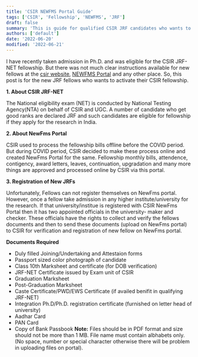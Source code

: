 ```yaml
---
title: 'CSIR NEWFMS Portal Guide'
tags: ['CSIR', 'Fellowship', 'NEWFMS', 'JRF']
draft: false
summary: 'This is guide for qualified CSIR JRF candidates who wants to activate their fellowship on NewFms portal of CSIR.'
authors: ['default']
date: '2022-06-20'
modified: '2022-06-21'
---
```


I have recently taken admission in Ph.D. and was eligible for the CSIR JRF-NET fellowship. But there was not much clear instructions available for new fellows at the [csir website](https://csirhrdg.res.in), [NEWFMS Portal](https://newfms.ncl.res.in) and any other place. So, this post is for the new JRF fellows who wants to activate their CSIR fellowship.

 **1. About CSIR JRF-NET**

The National eligibility exam (NET) is conducted by National Testing Agency(NTA) on behalf of CSIR and UGC. A number of candidate who get good ranks are declared JRF and such candidates are eligible for fellowship if they apply for the research in India.

**2. About NewFms Portal**

CSIR used to process the fellowship bills offline before the COVID period. But during COVID period, CSIR decided to make these process online and created NewFms Portal for the same. Fellowship monthly bills, attendence, contigency, award letters, leaves, continuation, upgradation and many more things are approved and processed online by CSIR via this portal.

**3. Registration of New JRFs**

Unfortunately, Fellows can not register themselves on NewFms portal. However, once a fellow take admission in any higher institute/university for the research. If that university/institue is registered with CSIR NewFms Portal then it has two appointed officials in the university- maker and checker. These officials have the rights to collect and verify the fellows documents and then to send these documents (upload on NewFms portal) to CSIR for verification and registration of new fellow on NewFms portal.

**Documents Required**
- Duly filled Joining/Undertaking and Attestaion forms
- Passport sized color photograph of candidate
- Class 10th Marksheet and certificate (for DOB verification)
- JRF-NET Certificate issued by Exam unit of CSIR
- Graduation Marksheet
- Post-Graduation Marksheet
- Caste Certificate/PWD/EWS Certificate (if availed benifit in qualifying JRF-NET)
- Integration Ph.D/Ph.D. registration certificate (furnished on letter head of university)
- Aadhar Card
- PAN Card
- Copy of Bank Passbook
**Note:** Files should be in PDF format and size should not be more than 1 MB. File name must contain albhabets only. (No space, number or special character otherwise there will be problem in uploading files on portal).
